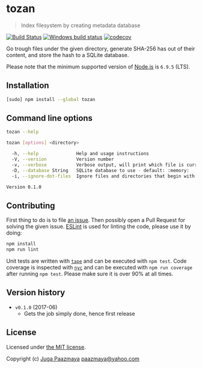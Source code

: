 # tozan

> Index filesystem by creating metadata database

[![Build Status](https://travis-ci.org/paazmaya/tozan.svg?branch=master)](https://travis-ci.org/paazmaya/tozan)
[![Windows build status](https://ci.appveyor.com/api/projects/status/-/branch/master?svg=true)](https://ci.appveyor.com/project/paazmaya/tozan/branch/master)
[![codecov](https://codecov.io/gh/paazmaya/tozan/branch/master/graph/badge.svg)](https://codecov.io/gh/paazmaya/tozan)

Go trough files under the given directory, generate SHA-256 has out of their content, and store the hash to a SQLite database.

Please note that the minimum supported version of [Node.js](https://nodejs.org/en/) is `6.9.5` (LTS).


## Installation

```sh
[sudo] npm install --global tozan
```

## Command line options

```sh
tozan --help
```

```sh
tozan [options] <directory>

  -h, --help              Help and usage instructions
  -V, --version           Version number
  -v, --verbose           Verbose output, will print which file is currently being processed
  -D, --database String   SQLite database to use - default: :memory:
  -i, --ignore-dot-files  Ignore files and directories that begin with a dot

Version 0.1.0
```

## Contributing

First thing to do is to file [an issue](https://github.com/paazmaya/tozan/issues).
Then possibly open a Pull Request for solving the given issue.
[ESLint](http://eslint.org/) is used for linting the code, please use it by doing:

```sh
npm install
npm run lint
```

Unit tests are written with [`tape`](https://github.com/substack/tape) and can be executed with `npm test`.
Code coverage is inspected with [`nyc`](https://github.com/istanbuljs/nyc) and
can be executed with `npm run coverage` after running `npm test`.
Please make sure it is over 90% at all times.

## Version history

* `v0.1.0` (2017-06)
  - Gets the job simply done, hence first release

## License

Licensed under [the MIT license](LICENSE).

Copyright (c) [Juga Paazmaya](https://paazmaya.fi) <paazmaya@yahoo.com>
